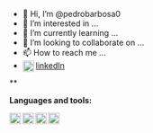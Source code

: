 - 👋 Hi, I’m @pedrobarbosa0
- 👀 I’m interested in ...
- 🌱 I’m currently learning ...
- 💞️ I’m looking to collaborate on ...
- 📫 How to reach me ...   
- <img align="left" height="20" src="https://raw.githubusercontent.com/pedrobarbosa0/pedrobarbosa0/main/images/linkedin.png">[linkedIn](https://www.linkedin.com/in/pedro-abarbosa/)

**

**Languages and tools:**

<img align="left" height="20" src="https://raw.githubusercontent.com/pedrobarbosa0/pedrobarbosa0/main/images/javascript.png">
<img align="left" height="20" src="https://raw.githubusercontent.com/pedrobarbosa0/pedrobarbosa0/main/images/react.png">
<img align="left" height="20" src="https://raw.githubusercontent.com/pedrobarbosa0/pedrobarbosa0/main/images/typescript.png">
<img align="left" height="20" src="https://raw.githubusercontent.com/pedrobarbosa0/pedrobarbosa0/main/images/nodejs.png">

<!---
pedrobarbosa0/pedrobarbosa0 is a ✨ special ✨ repository because its `README.md` (this file) appears on your GitHub profile.
You can click the Preview link to take a look at your changes.
--->
